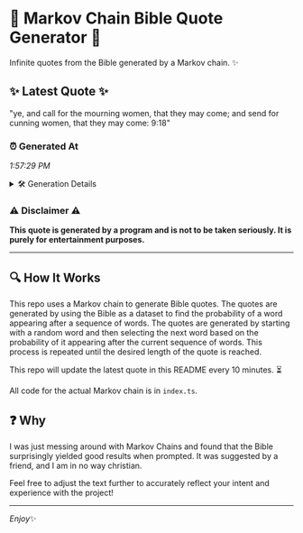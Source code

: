 # 📖 Markov Chain Bible Quote Generator 📖

Infinite quotes from the Bible generated by a Markov chain. ✨

## ✨ Latest Quote ✨
"ye, and call for the mourning women, that they may come; and send for cunning women, that they may come: 9:18"

### ⏰ Generated At
*1:57:29 PM*

<details>
    <summary>🛠️ Generation Details</summary>
    <p>
        <strong>🌱 Seed:</strong> ye,<br>
        <strong>🔄 Iterations:</strong> 20<br>
        <strong>📜 Context History:</strong><br>[ ye, ]: and<br>[ ye,, and ]: call<br>[ ye,, and, call ]: for<br>[ ye,, and, call, for ]: the<br>[ ye,, and, call, for, the ]: mourning<br>[ ye,, and, call, for, the, mourning ]: women,<br>[ and, call, for, the, mourning, women, ]: that<br>[ call, for, the, mourning, women,, that ]: they<br>[ for, the, mourning, women,, that, they ]: may<br>[ the, mourning, women,, that, they, may ]: come;<br>[ mourning, women,, that, they, may, come; ]: and<br>[ women,, that, they, may, come;, and ]: send<br>[ that, they, may, come;, and, send ]: for<br>[ they, may, come;, and, send, for ]: cunning<br>[ may, come;, and, send, for, cunning ]: women,<br>[ come;, and, send, for, cunning, women, ]: that<br>[ and, send, for, cunning, women,, that ]: they<br>[ send, for, cunning, women,, that, they ]: may<br>[ for, cunning, women,, that, they, may ]: come:<br>[ cunning, women,, that, they, may, come: ]: 9:18<br>
    </p>
</details>

### ⚠️ Disclaimer ⚠️
**This quote is generated by a program and is not to be taken seriously. It is purely for entertainment purposes.**

---

## 🔍 How It Works

This repo uses a Markov chain to generate Bible quotes. The quotes are generated by using the Bible as a dataset to find the probability of a word appearing after a sequence of words. The quotes are generated by starting with a random word and then selecting the next word based on the probability of it appearing after the current sequence of words. This process is repeated until the desired length of the quote is reached.

This repo will update the latest quote in this README every 10 minutes. ⏳

All code for the actual Markov chain is in `index.ts`.

## ❓ Why

I was just messing around with Markov Chains and found that the Bible surprisingly yielded good results when prompted. 
It was suggested by a friend, and I am in no way christian.

Feel free to adjust the text further to accurately reflect your intent and experience with the project!

---

*Enjoy*✨
